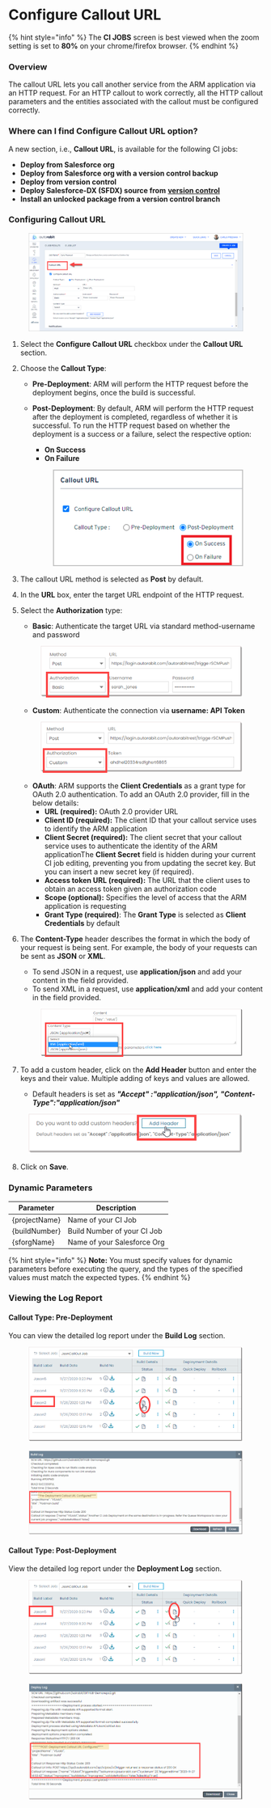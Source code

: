 # Configure Callout URL

{% hint style="info" %}
The **CI JOBS** screen is best viewed when the zoom setting is set to **80%** on your chrome/firefox browser.
{% endhint %}

### Overview <a href="#overview" id="overview"></a>

The callout URL lets you call another service from the ARM application via an HTTP request. For an HTTP callout to work correctly, all the HTTP callout parameters and the entities associated with the callout must be configured correctly.

### Where can I find Configure Callout URL option? <a href="#where-can-i-find-configure-callout-url-option" id="where-can-i-find-configure-callout-url-option"></a>

A new section, i.e., **Callout URL**, is available for the following CI jobs:

* **Deploy from Salesforce org**
* **Deploy from Salesforce org with a version control backup**
* **Deploy from version control**
* **Deploy Salesforce-DX (SFDX) source from** [**version control**](https://www.autorabit.com/blog/8-benefits-of-version-control-in-salesforce-development/)
* **Install an unlocked package from a version control branch**

### Configuring Callout URL <a href="#configuring-callout-url" id="configuring-callout-url"></a>

<figure><img src="../../../../.gitbook/assets/image (1190).png" alt=""><figcaption></figcaption></figure>

1. Select the **Configure Callout URL** checkbox under the **Callout URL** section.
2. Choose the **Callout Type**:
   * **Pre-Deployment**: ARM will perform the HTTP request before the deployment begins, once the build is successful.&#x20;
   *   **Post-Deployment**: By default, ARM will perform the HTTP request after the deployment is completed, regardless of whether it is successful. To run the HTTP request based on whether the deployment is a success or a failure, select the respective option:

       * **On Success**
       * **On Failure**

       <figure><img src="../../../../.gitbook/assets/image (1191).png" alt=""><figcaption></figcaption></figure>
3. The callout URL method is selected as **Post** by default.
4. In the **URL** box, enter the target URL endpoint of the HTTP request.
5.  Select the **Authorization** type:

    * **Basic**: Authenticate the target URL via standard method-username and password

    <figure><img src="../../../../.gitbook/assets/image (1192).png" alt=""><figcaption></figcaption></figure>

    * **Custom**: Authenticate the connection via **username: API Token**

    <figure><img src="../../../../.gitbook/assets/image (1193).png" alt=""><figcaption></figcaption></figure>

    * **OAuth**: ARM supports the **Client Credentials** as a grant type for OAuth 2.0 authentication. To add an OAuth 2.0 provider, fill in the below details:
      * **URL (required):** OAuth 2.0 provider URL
      * **Client ID (required):** The client ID that your callout service uses to identify the ARM application
      * **Client Secret (required):** The client secret that your callout service uses to authenticate the identity of the ARM applicationThe **Client Secret** field is hidden during your current CI job editing, preventing you from updating the secret key. But you can insert a new secret key (if required).
      * **Access token URL (required):** The URL that the client uses to obtain an access token given an authorization code
      * **Scope (optional):** Specifies the level of access that the ARM application is requesting
      * **Grant Type (required)**: The **Grant Type** is selected as **Client Credentials** by default
6.  The **Content-Type** header describes the format in which the body of your request is being sent. For example, the body of your requests can be sent as **JSON** or **XML**.

    * To send JSON in a request, use **application/json** and add your content in the field provided.
    * To send XML in a request, use **application/xml** and add your content in the field provided.

    <figure><img src="../../../../.gitbook/assets/image (1194).png" alt=""><figcaption></figcaption></figure>
7. To add a custom header, click on the **Add Header** button and enter the keys and their value. Multiple adding of keys and values are allowed.
   * Default headers is set as _**"Accept" :"application/json", "Content-Type":"application/json"**_&#x20;

<figure><img src="../../../../.gitbook/assets/image (1195).png" alt=""><figcaption></figcaption></figure>

8. Click on **Save**.

### Dynamic Parameters <a href="#dynamic-parameters" id="dynamic-parameters"></a>

| Parameter     | Description                 |
| ------------- | --------------------------- |
| {projectName} | Name of your CI Job         |
| {buildNumber} | Build Number of your CI Job |
| {sforgName}   | Name of your Salesforce Org |

{% hint style="info" %}
**Note:** You must specify values for dynamic parameters before executing the query, and the types of the specified values must match the expected types.
{% endhint %}

### Viewing the Log Report <a href="#viewing-the-log-report" id="viewing-the-log-report"></a>

#### Callout Type: Pre-Deployment  <a href="#callout-type-predeployment" id="callout-type-predeployment"></a>

You can view the detailed log report under the **Build Log** section.

<figure><img src="../../../../.gitbook/assets/image (1196).png" alt=""><figcaption></figcaption></figure>

<figure><img src="../../../../.gitbook/assets/image (1197).png" alt=""><figcaption></figcaption></figure>

#### Callout Type: Post-Deployment  <a href="#callout-type-postdeployment" id="callout-type-postdeployment"></a>

View the detailed log report under the **Deployment Log** section.

<figure><img src="../../../../.gitbook/assets/image (1198).png" alt=""><figcaption></figcaption></figure>

<figure><img src="../../../../.gitbook/assets/image (1199).png" alt=""><figcaption></figcaption></figure>
